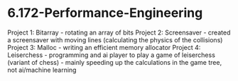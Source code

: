 # 6.172-Performance-Engineering

Project 1: Bitarray - rotating an array of bits
Project 2: Screensaver - created a screensaver with moving lines (calculating the physics of the collisions)
Project 3: Malloc - writing an efficient memory allocator
Project 4: Leiserchess - programming and ai player to play a game of leiserchess (variant of chess) - mainly speeding up the calculations in the game tree, not ai/machine learning
